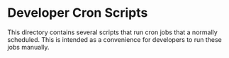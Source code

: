 # Developer Cron Scripts

This directory contains several scripts that run cron jobs that a normally scheduled.
This is intended as a convenience for developers to run these jobs manually.
